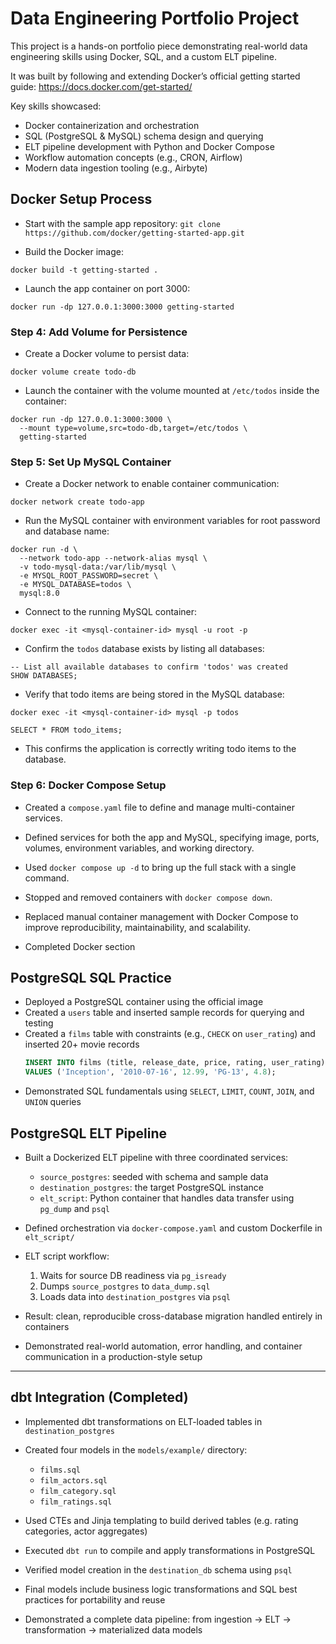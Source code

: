 # Data Engineering Portfolio Project

This project is a hands-on portfolio piece demonstrating real-world data engineering skills using Docker, SQL, and a custom ELT pipeline.

It was built by following and extending Docker’s official getting started guide: https://docs.docker.com/get-started/

Key skills showcased:
- Docker containerization and orchestration
- SQL (PostgreSQL & MySQL) schema design and querying
- ELT pipeline development with Python and Docker Compose
- Workflow automation concepts (e.g., CRON, Airflow)
- Modern data ingestion tooling (e.g., Airbyte)

## Docker Setup Process

- Start with the sample app repository:
`git clone https://github.com/docker/getting-started-app.git`

- Build the Docker image:
```
docker build -t getting-started .
```

- Launch the app container on port 3000:
```
docker run -dp 127.0.0.1:3000:3000 getting-started
```

### Step 4: Add Volume for Persistence

- Create a Docker volume to persist data:
```
docker volume create todo-db
```

- Launch the container with the volume mounted at `/etc/todos` inside the container:
```
docker run -dp 127.0.0.1:3000:3000 \
  --mount type=volume,src=todo-db,target=/etc/todos \
  getting-started
```

### Step 5: Set Up MySQL Container

- Create a Docker network to enable container communication:
```
docker network create todo-app
```

- Run the MySQL container with environment variables for root password and database name:
```
docker run -d \
  --network todo-app --network-alias mysql \
  -v todo-mysql-data:/var/lib/mysql \
  -e MYSQL_ROOT_PASSWORD=secret \
  -e MYSQL_DATABASE=todos \
  mysql:8.0
```

- Connect to the running MySQL container:
```
docker exec -it <mysql-container-id> mysql -u root -p
```

- Confirm the `todos` database exists by listing all databases:
```
-- List all available databases to confirm 'todos' was created
SHOW DATABASES;
```

- Verify that todo items are being stored in the MySQL database:
```
docker exec -it <mysql-container-id> mysql -p todos
```
```
SELECT * FROM todo_items;
```
- This confirms the application is correctly writing todo items to the database.

### Step 6: Docker Compose Setup

- Created a `compose.yaml` file to define and manage multi-container services.
- Defined services for both the app and MySQL, specifying image, ports, volumes, environment variables, and working directory.
- Used `docker compose up -d` to bring up the full stack with a single command.
- Stopped and removed containers with `docker compose down`.
- Replaced manual container management with Docker Compose to improve reproducibility, maintainability, and scalability.

- Completed Docker section

## PostgreSQL SQL Practice

- Deployed a PostgreSQL container using the official image
- Created a `users` table and inserted sample records for querying and testing
- Created a `films` table with constraints (e.g., `CHECK` on `user_rating`) and inserted 20+ movie records
  ```sql
  INSERT INTO films (title, release_date, price, rating, user_rating)
  VALUES ('Inception', '2010-07-16', 12.99, 'PG-13', 4.8);
  ```
- Demonstrated SQL fundamentals using `SELECT`, `LIMIT`, `COUNT`, `JOIN`, and `UNION` queries

## PostgreSQL ELT Pipeline

- Built a Dockerized ELT pipeline with three coordinated services:
  - `source_postgres`: seeded with schema and sample data
  - `destination_postgres`: the target PostgreSQL instance
  - `elt_script`: Python container that handles data transfer using `pg_dump` and `psql`

- Defined orchestration via `docker-compose.yaml` and custom Dockerfile in `elt_script/`

- ELT script workflow:
  1. Waits for source DB readiness via `pg_isready`
  2. Dumps `source_postgres` to `data_dump.sql`
  3. Loads data into `destination_postgres` via `psql`

- Result: clean, reproducible cross-database migration handled entirely in containers

- Demonstrated real-world automation, error handling, and container communication in a production-style setup

---

## dbt Integration (Completed)

- Implemented dbt transformations on ELT-loaded tables in `destination_postgres`
- Created four models in the `models/example/` directory:
  - `films.sql`
  - `film_actors.sql`
  - `film_category.sql`
  - `film_ratings.sql`
- Used CTEs and Jinja templating to build derived tables (e.g. rating categories, actor aggregates)
- Executed `dbt run` to compile and apply transformations in PostgreSQL
- Verified model creation in the `destination_db` schema using `psql`
- Final models include business logic transformations and SQL best practices for portability and reuse

- Demonstrated a complete data pipeline: from ingestion → ELT → transformation → materialized data models